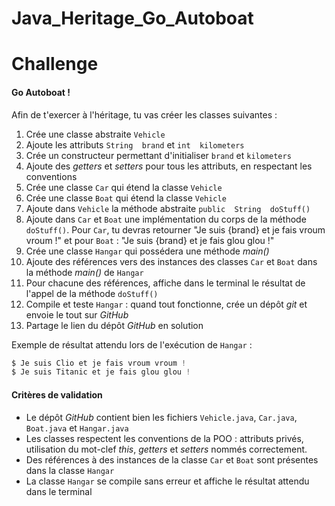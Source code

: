 # Java_Heritage_Go_Autoboat


# Challenge

#### Go Autoboat !

Afin de t'exercer à l'héritage, tu vas créer les classes suivantes :

1.  Crée une classe abstraite  `Vehicle`
2.  Ajoute les attributs  `String  brand`  et  `int  kilometers`
3.  Crée un constructeur permettant d'initialiser  `brand`  et  `kilometers`
4.  Ajoute des  _getters_  et  _setters_  pour tous les attributs, en respectant les conventions
5.  Crée une classe  `Car`  qui étend la classe  `Vehicle`
6.  Crée une classe  `Boat`  qui étend la classe  `Vehicle`
7.  Ajoute dans  `Vehicle`  la méthode abstraite  `public  String  doStuff()`
8.  Ajoute dans  `Car`  et  `Boat`  une implémentation du corps de la méthode  `doStuff()`. Pour  `Car`, tu devras retourner "Je suis {brand} et je fais vroum vroum !" et pour  `Boat`  : "Je suis {brand} et je fais glou glou !"
9.  Crée une classe  `Hangar`  qui possédera une méthode  _main()_
10.  Ajoute des références vers des instances des classes  `Car`  et  `Boat`  dans la méthode  _main()_  de  `Hangar`
11.  Pour chacune des références, affiche dans le terminal le résultat de l'appel de la méthode  `doStuff()`
12.  Compile et teste  `Hangar`  : quand tout fonctionne, crée un dépôt  _git_  et envoie le tout sur  _GitHub_
13.  Partage le lien du dépôt  _GitHub_  en solution

Exemple de résultat attendu lors de l'exécution de  `Hangar`  :

```java
$ Je suis Clio et je fais vroum vroum !
$ Je suis Titanic et je fais glou glou !

```

#### Critères de validation

-   Le dépôt  _GitHub_  contient bien les fichiers  `Vehicle.java`,  `Car.java`,  `Boat.java`  et  `Hangar.java`
-   Les classes respectent les conventions de la POO : attributs privés, utilisation du mot-clef  _this_,  _getters_  et  _setters_  nommés correctement.
-   Des références à des instances de la classe  `Car`  et  `Boat`  sont présentes dans la classe  `Hangar`
-   La classe  `Hangar`  se compile sans erreur et affiche le résultat attendu dans le terminal
